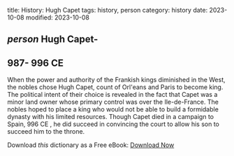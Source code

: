 title: History: Hugh Capet
tags: history, person
category: history
date: 2023-10-08
modified: 2023-10-08

## _person_  Hugh Capet-
  987-
996 CE
-
When the power and authority of
the Frankish kings diminished in the West, the nobles chose Hugh
Capet, count of Orl\'eans and Paris to become king.  The political
intent of their choice is revealed in the fact that Capet was a minor
land owner whose primary control was over the Ile-de-France.   The
nobles hoped to place a king who would not be able to build a
formidable dynasty with his limited resources.
Though Capet died in a campaign to Spain,   996 CE
, he did
succeed in convincing the court to allow his son to succeed him to the
throne.


Download *this* dictionary as a Free eBook: [Download Now]({static}static/CairnsHistoryDictionary.pdf)

